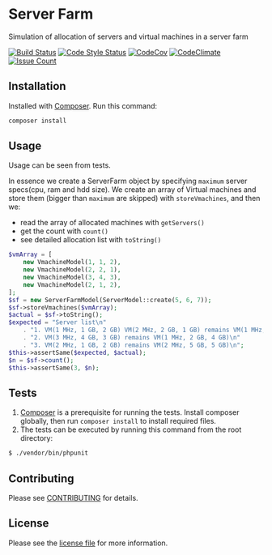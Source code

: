 # Server Farm

Simulation of allocation of servers and virtual machines in a server farm

[![Build Status](https://img.shields.io/travis/facebook/php-graph-sdk/5.4.svg)](https://travis-ci.org/sasakocic/server-farm)
[![Code Style Status](https://styleci.io/repos/83059149/shield)](https://styleci.io/repos/87685511)
[![CodeCov](https://img.shields.io/codecov/c/github/sasakocic/server-farm.svg)](https://codecov.io/gh/sasakocic/server-farm)
[![CodeClimate](https://img.shields.io/codeclimate/github/sasakocic/server-farm.svg)](https://codeclimate.com/github/sasakocic/server-farm)
[![Issue Count](https://codeclimate.com/github/sasakocic/server-farm/badges/issue_count.svg)](https://codeclimate.com/github/sasakocic/server-farm)

## Installation

Installed with [Composer](https://getcomposer.org/). Run this command:

```sh
composer install
```

## Usage

Usage can be seen from tests. 

In essence we create a ServerFarm object by specifying `maximum` server specs(cpu, ram and hdd size).
We create an array of Virtual machines and store them (bigger than `maximum` are skipped) with `storeVmachines`,
and then we:
 
- read the array of allocated machines with `getServers()`
- get the count with `count()`
- see detailed allocation list with `toString()`

```php
$vmArray = [
    new VmachineModel(1, 1, 2),
    new VmachineModel(2, 2, 1),
    new VmachineModel(3, 4, 3),
    new VmachineModel(2, 1, 2),
];
$sf = new ServerFarmModel(ServerModel::create(5, 6, 7));
$sf->storeVmachines($vmArray);
$actual = $sf->toString();
$expected = "Server list\n"
    . "1. VM(1 MHz, 1 GB, 2 GB) VM(2 MHz, 2 GB, 1 GB) remains VM(1 MHz, 3 GB, 4 GB)\n"
    . "2. VM(3 MHz, 4 GB, 3 GB) remains VM(1 MHz, 2 GB, 4 GB)\n"
    . "3. VM(2 MHz, 1 GB, 2 GB) remains VM(2 MHz, 5 GB, 5 GB)\n";
$this->assertSame($expected, $actual);
$n = $sf->count();
$this->assertSame(3, $n);
```

## Tests

1. [Composer](https://getcomposer.org/) is a prerequisite for running the tests. Install composer globally, then run `composer install` to install required files.
2. The tests can be executed by running this command from the root directory:

```bash
$ ./vendor/bin/phpunit
```

## Contributing

Please see [CONTRIBUTING](CONTRIBUTING.md) for details.


## License

Please see the [license file](LICENSE) for more information.
